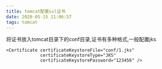 ```yaml
---
title: tomcat配置ssl证书
date: 2020-05-15 11:06:57
tags: tomcat
---
```

将证书放入tomcat目录下的conf目录,证书有多种格式,一般配置jks
```
<Certificate certificateKeystoreFile="conf/1.jks"
             certificateKeystoreType="JKS"
             certificateKeystorePassword="123456" />
```

